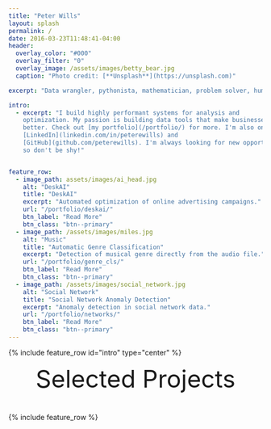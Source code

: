 ```yaml
---
title: "Peter Wills"
layout: splash
permalink: /
date: 2016-03-23T11:48:41-04:00
header:
  overlay_color: "#000"
  overlay_filter: "0"
  overlay_image: /assets/images/betty_bear.jpg
  caption: "Photo credit: [**Unsplash**](https://unsplash.com)"

excerpt: "Data wrangler, pythonista, mathematician, problem solver, human being"

intro: 
  - excerpt: "I build highly performant systems for analysis and
    optimization. My passion is building data tools that make businesses work
    better. Check out [my portfolio](/portfolio/) for more. I'm also on 
	[LinkedIn](linkedin.com/in/peterewills) and
    [GitHub](github.com/peterewills). I'm always looking for new opportunities,
    so don't be shy!"


feature_row:
  - image_path: assets/images/ai_head.jpg
    alt: "DeskAI"
    title: "DeskAI"
    excerpt: "Automated optimization of online advertising campaigns."
    url: "/portfolio/deskai/"
    btn_label: "Read More"
    btn_class: "btn--primary"	
  - image_path: /assets/images/miles.jpg
    alt: "Music"
    title: "Automatic Genre Classification"
    excerpt: "Detection of musical genre directly from the audio file."
    url: "/portfolio/genre_cls/"
    btn_label: "Read More"
    btn_class: "btn--primary"	
  - image_path: /assets/images/social_network.jpg
    alt: "Social Network"
    title: "Social Network Anomaly Detection"
    excerpt: "Anomaly detection in social network data."
    url: "/portfolio/networks/"
    btn_label: "Read More"
    btn_class: "btn--primary"
---
```


{% include feature_row id="intro" type="center" %}

<div style="margin-bottom:1cm" align="center"><font size="55">Selected Projects</font></div>

{% include feature_row %}
